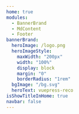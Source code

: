 ```yaml
---
home: true
modules:
  - BannerBrand
  - MdContent
  - Footer
bannerBrand:
  heroImage: /logo.png
  heroImageStyle:
    maxWidth: "200px"
    width: "100%"
    display: block
    margin: "0"
    borderRadius: "1rem"
  bgImage: "/bg.svg"
  heroText: vuepress-reco
isShowTitleInHome: true
navbar: false
---
```


